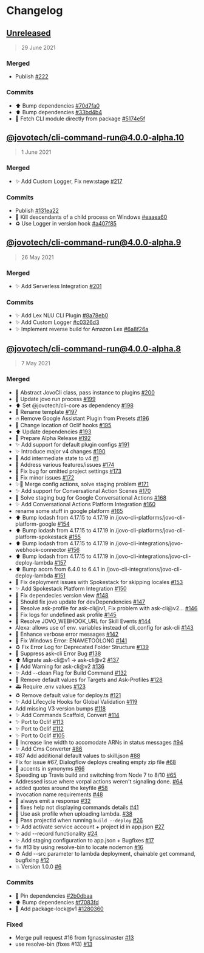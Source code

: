 # Changelog

## [Unreleased](https://github.com/rubenaeg/jovo-cli/compare/@jovotech/cli-command-run@4.0.0-alpha.10...HEAD)

> 29 June 2021

### Merged
- Publish [#222](https://github.com/rubenaeg/jovo-cli/pull/222)

### Commits 
- :arrow_up: Bump dependencies [#70d7fa0](https://github.com/rubenaeg/jovo-cli/commit/70d7fa0d9de0b22bea51da3bf632f8dfa75be9fa)
- :arrow_up: Bump dependencies [#33bd4b4](https://github.com/rubenaeg/jovo-cli/commit/33bd4b4628dd8c3d694dd2957126aee73c4ea415)
- :bug: Fetch CLI module directly from package [#5174e5f](https://github.com/rubenaeg/jovo-cli/commit/5174e5fa80857a9be3f8313f0cb0659d14433252)

## [@jovotech/cli-command-run@4.0.0-alpha.10](https://github.com/rubenaeg/jovo-cli/compare/@jovotech/cli-command-run@4.0.0-alpha.9...@jovotech/cli-command-run@4.0.0-alpha.10)

> 1 June 2021

### Merged
- ✨ Add Custom Logger, Fix new:stage [#217](https://github.com/rubenaeg/jovo-cli/pull/217)

### Commits 
- Publish [#131ea22](https://github.com/rubenaeg/jovo-cli/commit/131ea22b04f59676a4099f13cacab478ca58035e)
- :bug: Kill descendants of a child process on Windows [#eaaea60](https://github.com/rubenaeg/jovo-cli/commit/eaaea60633f0c5fed42d5f45d384d4385fd580e6)
- :recycle: Use Logger in version hook [#a407f85](https://github.com/rubenaeg/jovo-cli/commit/a407f85daf95150b08419dee6daf7fd3bdd049fd)

## [@jovotech/cli-command-run@4.0.0-alpha.9](https://github.com/rubenaeg/jovo-cli/compare/@jovotech/cli-command-run@4.0.0-alpha.8...@jovotech/cli-command-run@4.0.0-alpha.9)

> 26 May 2021

### Merged
- ✨ Add Serverless Integration [#201](https://github.com/rubenaeg/jovo-cli/pull/201)

### Commits 
- :sparkles: Add Lex NLU CLI Plugin [#8a78eb0](https://github.com/rubenaeg/jovo-cli/commit/8a78eb0b71fafa1fc4da4861965ec69dfe899071)
- :sparkles: Add Custom Logger [#c0326d3](https://github.com/rubenaeg/jovo-cli/commit/c0326d3ce35f8c26dc8e70316041f9c8fd807435)
- :sparkles: Implement reverse build for Amazon Lex [#6a8f26a](https://github.com/rubenaeg/jovo-cli/commit/6a8f26a3607b34bea714f32fbb38c65e799b1fad)

## [@jovotech/cli-command-run@4.0.0-alpha.8]()

> 7 May 2021

### Merged
- 🚚 Abstract JovoCli class, pass instance to plugins [#200](https://github.com/rubenaeg/jovo-cli/pull/200)
- 🔨 Update jovo run process [#199](https://github.com/rubenaeg/jovo-cli/pull/199)
- ⬆️ Set @jovotech/cli-core as dependency [#198](https://github.com/rubenaeg/jovo-cli/pull/198)
- 🚚 Rename template [#197](https://github.com/rubenaeg/jovo-cli/pull/197)
- 🔥 Remove Google Assistant Plugin from Presets [#196](https://github.com/rubenaeg/jovo-cli/pull/196)
- 🐛 Change location of Oclif hooks [#195](https://github.com/rubenaeg/jovo-cli/pull/195)
- ⬆️ Update dependencies [#193](https://github.com/rubenaeg/jovo-cli/pull/193)
- 🔖 Prepare Alpha Release [#192](https://github.com/rubenaeg/jovo-cli/pull/192)
- ✨ Add support for default plugin configs [#191](https://github.com/rubenaeg/jovo-cli/pull/191)
- ✨ Introduce major v4 changes [#190](https://github.com/rubenaeg/jovo-cli/pull/190)
- 🚧 Add intermediate state to v4 [#1](https://github.com/rubenaeg/jovo-cli/pull/1)
- 🐛 Address various features/issues [#174](https://github.com/rubenaeg/jovo-cli/pull/174)
- 🐛 Fix bug for omitted project settings [#173](https://github.com/rubenaeg/jovo-cli/pull/173)
- 🐛 Fix minor issues [#172](https://github.com/rubenaeg/jovo-cli/pull/172)
- ✨🐛 Merge config actions, solve staging problem [#171](https://github.com/rubenaeg/jovo-cli/pull/171)
- ✨ Add support for Conversational Action Scenes [#170](https://github.com/rubenaeg/jovo-cli/pull/170)
- 🐛 Solve staging bug for Google Conversational Actions [#168](https://github.com/rubenaeg/jovo-cli/pull/168)
- ✨ Add Conversational Actions Platform Integration [#160](https://github.com/rubenaeg/jovo-cli/pull/160)
- rename some stuff in google platform [#165](https://github.com/rubenaeg/jovo-cli/pull/165)
- ⬆️ Bump lodash from 4.17.15 to 4.17.19 in /jovo-cli-platforms/jovo-cli-platform-google [#154](https://github.com/rubenaeg/jovo-cli/pull/154)
- ⬆️ Bump lodash from 4.17.15 to 4.17.19 in /jovo-cli-platforms/jovo-cli-platform-spokestack [#155](https://github.com/rubenaeg/jovo-cli/pull/155)
- ⬆️ Bump lodash from 4.17.15 to 4.17.19 in /jovo-cli-integrations/jovo-webhook-connector [#156](https://github.com/rubenaeg/jovo-cli/pull/156)
- ⬆️ Bump lodash from 4.17.15 to 4.17.19 in /jovo-cli-integrations/jovo-cli-deploy-lambda [#157](https://github.com/rubenaeg/jovo-cli/pull/157)
- ⬆️ Bump acorn from 6.4.0 to 6.4.1 in /jovo-cli-integrations/jovo-cli-deploy-lambda [#151](https://github.com/rubenaeg/jovo-cli/pull/151)
- 🐛 Fix deployment issues with Spokestack for skipping locales [#153](https://github.com/rubenaeg/jovo-cli/pull/153)
- ✨ Add Spokestack Platform Integration [#150](https://github.com/rubenaeg/jovo-cli/pull/150)
- :bug: Fix dependecies version view [#148](https://github.com/rubenaeg/jovo-cli/pull/148)
- :bug: Should fix jovo update for devDependencies [#147](https://github.com/rubenaeg/jovo-cli/pull/147)
- 🐛 Resolve ask-profile for ask-cli@v1, Fix problem with ask-cli@v2… [#146](https://github.com/rubenaeg/jovo-cli/pull/146)
- 🐛 Fix logs for undefined ask profile [#145](https://github.com/rubenaeg/jovo-cli/pull/145)
- 🐛 Resolve JOVO_WEBHOOK_URL for Skill Events [#144](https://github.com/rubenaeg/jovo-cli/pull/144)
- Alexa: allows use of env. variables instead of cli_config for ask-cli [#143](https://github.com/rubenaeg/jovo-cli/pull/143)
- 🥅 Enhance verbose error messages [#142](https://github.com/rubenaeg/jovo-cli/pull/142)
- 🏁 Fix Windows Error: ENAMETOOLONG [#141](https://github.com/rubenaeg/jovo-cli/pull/141)
- ♻️ Fix Error Log for Deprecated Folder Structure [#139](https://github.com/rubenaeg/jovo-cli/pull/139)
- 🐛 Suppress ask-cli Error Bug [#138](https://github.com/rubenaeg/jovo-cli/pull/138)
- ⬆️ Migrate ask-cli@v1 -&gt; ask-cli@v2 [#137](https://github.com/rubenaeg/jovo-cli/pull/137)
- 💩 Add Warning for ask-cli@v2 [#136](https://github.com/rubenaeg/jovo-cli/pull/136)
- ✨ Add --clean Flag for Build Command [#132](https://github.com/rubenaeg/jovo-cli/pull/132)
- 🐛 Remove default values for Targets and Ask-Profiles [#128](https://github.com/rubenaeg/jovo-cli/pull/128)
- 🚑 Require .env values [#123](https://github.com/rubenaeg/jovo-cli/pull/123)
- ♻️ Remove default value for deploy.ts [#121](https://github.com/rubenaeg/jovo-cli/pull/121)
- ✨ Add Lifecycle Hooks for Global Validation [#119](https://github.com/rubenaeg/jovo-cli/pull/119)
- Add missing V3 version bumps [#118](https://github.com/rubenaeg/jovo-cli/pull/118)
- ✨ Add Commands Scaffold, Convert [#114](https://github.com/rubenaeg/jovo-cli/pull/114)
- ✨ Port to Oclif [#113](https://github.com/rubenaeg/jovo-cli/pull/113)
- ✨ Port to Oclif [#112](https://github.com/rubenaeg/jovo-cli/pull/112)
- ✨ Port to Oclif [#105](https://github.com/rubenaeg/jovo-cli/pull/105)
- :lipstick: Increase line width to accomodate ARNs in status messages [#94](https://github.com/rubenaeg/jovo-cli/pull/94)
- :sparkles: Add Cms Converter [#86](https://github.com/rubenaeg/jovo-cli/pull/86)
- #87 Add additional default values to skill.json  [#88](https://github.com/rubenaeg/jovo-cli/pull/88)
- Fix for issue #67, Dialogflow deploys creating empty zip file [#68](https://github.com/rubenaeg/jovo-cli/pull/68)
- :bug: accents in synonyms [#66](https://github.com/rubenaeg/jovo-cli/pull/66)
- Speeding up Travis build and switching from Node 7 to 8/10 [#65](https://github.com/rubenaeg/jovo-cli/pull/65)
- Addressed issue where vorpal actions weren't signaling done. [#64](https://github.com/rubenaeg/jovo-cli/pull/64)
- added quotes around the keyfile [#58](https://github.com/rubenaeg/jovo-cli/pull/58)
- Invocation name requirements [#48](https://github.com/rubenaeg/jovo-cli/pull/48)
- :bug: always emit a response [#32](https://github.com/rubenaeg/jovo-cli/pull/32)
- 🐛 fixes help not displaying commands details  [#41](https://github.com/rubenaeg/jovo-cli/pull/41)
- :bug: Use ask profile when uploading lambda. [#38](https://github.com/rubenaeg/jovo-cli/pull/38)
- :bug: Pass projectId when running `build --deploy` [#26](https://github.com/rubenaeg/jovo-cli/pull/26)
- :sparkles: Add activate service account + project id in app.json [#27](https://github.com/rubenaeg/jovo-cli/pull/27)
- :sparkles: add --record functionality [#24](https://github.com/rubenaeg/jovo-cli/pull/24)
- :sparkles: Add staging configuration to app.json + Bugfixes [#17](https://github.com/rubenaeg/jovo-cli/pull/17)
- fix #13 by using resolve-bin to locate nodemon [#16](https://github.com/rubenaeg/jovo-cli/pull/16)
- :recycle: Add --src parameter to lambda deployment, chainable get command, bugfixing [#12](https://github.com/rubenaeg/jovo-cli/pull/12)
- :boom: Version 1.0.0 [#6](https://github.com/rubenaeg/jovo-cli/pull/6)

### Commits 
- 📌 Pin dependencies [#2b0dbaa](https://github.com/rubenaeg/jovo-cli/commit/2b0dbaaa46af52dc7258d9628bc2facea643aa64)
- ⬆️ Bump dependencies [#f7083fd](https://github.com/rubenaeg/jovo-cli/commit/f7083fdaa44db74c0e20b942d44d41480777ba4d)
- 📌 Add package-lock@v1 [#1280360](https://github.com/rubenaeg/jovo-cli/commit/1280360bbec2208f384a8415956e82b855b6ee67)

### Fixed
- Merge pull request #16 from fgnass/master [#13](https://github.com/rubenaeg/jovo-cli/commit/63f08fe16fa238f06637d308adc6f14aa95d34d5)
- use resolve-bin (fixes #13) [#13](https://github.com/rubenaeg/jovo-cli/commit/465920d7abf98c8045063e63e2d9b582504dc18b)

